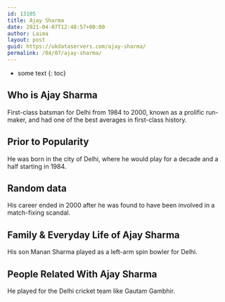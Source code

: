 ```yaml
---
id: 13105
title: Ajay Sharma
date: 2021-04-07T12:48:57+00:00
author: Laima
layout: post
guid: https://ukdataservers.com/ajay-sharma/
permalink: /04/07/ajay-sharma/
---
```


* some text
{: toc}


## Who is Ajay Sharma
                  
                  
                  
First-class batsman for Delhi from 1984 to 2000, known as a prolific run-maker, and had one of the best averages in first-class history.
                  
              
            
              
            
                
                
                
## Prior to Popularity
                  
                  
                  
He was born in the city of Delhi, where he would play for a decade and a half starting in 1984.
                  
              
            
              
            
                
                
                
## Random data
                  
                  
                  
His career ended in 2000 after he was found to have been involved in a match-fixing scandal.
                  
              
            
              
            
                
                
                
## Family & Everyday Life of Ajay Sharma
                  
                  
                  
His son Manan Sharma played as a left-arm spin bowler for Delhi.
                  
              
            
              
            
                
                
                
## People Related With Ajay Sharma
                  
                  
                  
He played for the Delhi cricket team like Gautam Gambhir.
                  
              
            
              
            
                
              
            
              
              
            
            
              
            
          
          
          